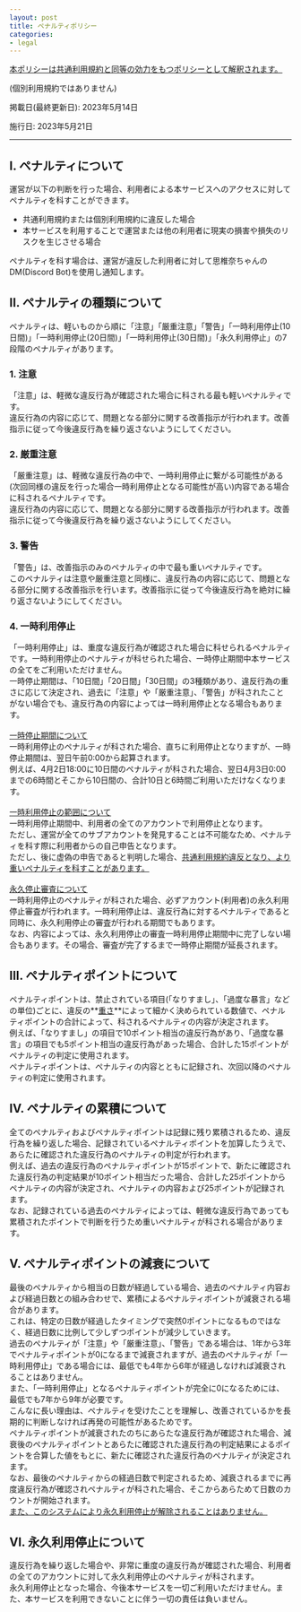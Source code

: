 ```yaml
---
layout: post
title: ペナルティポリシー
categories:
- legal
---
```

<u>本ポリシーは<a href="{{site.url}}/legal/tos" class="a-orange">共通利用規約</a>と同等の効力をもつポリシーとして解釈されます。</u>

(個別利用規約ではありません)

掲載日(最終更新日): 2023年5月14日

施行日: 2023年5月21日

---

## I. ペナルティについて

運営が以下の判断を行った場合、利用者による本サービスへのアクセスに対してペナルティを科すことができます。

- 共通利用規約または個別利用規約に違反した場合
- 本サービスを利用することで運営または他の利用者に現実の損害や損失のリスクを生じさせる場合

ペナルティを科す場合は、運営が違反した利用者に対して思椎奈ちゃんのDM(Discord Bot)を使用し通知します。

## II. ペナルティの種類について

ペナルティは、軽いものから順に「注意」「厳重注意」「警告」「一時利用停止(10日間)」「一時利用停止(20日間)」「一時利用停止(30日間)」「永久利用停止」の7段階のペナルティがあります。

### 1. 注意

「注意」は、軽微な違反行為が確認された場合に科される最も軽いペナルティです。<br>違反行為の内容に応じて、問題となる部分に関する改善指示が行われます。改善指示に従って今後違反行為を繰り返さないようにしてください。

### 2. 厳重注意

「厳重注意」は、軽微な違反行為の中で、一時利用停止に繋がる可能性がある(次回同様の違反を行った場合一時利用停止となる可能性が高い)内容である場合に科されるペナルティです。<br>違反行為の内容に応じて、問題となる部分に関する改善指示が行われます。改善指示に従って今後違反行為を繰り返さないようにしてください。

### 3. 警告

「警告」は、改善指示のみのペナルティの中で最も重いペナルティです。<br>このペナルティは注意や厳重注意と同様に、違反行為の内容に応じて、問題となる部分に関する改善指示を行います。改善指示に従って今後違反行為を絶対に繰り返さないようにしてください。

### 4. 一時利用停止

「一時利用停止」は、重度な違反行為が確認された場合に科せられるペナルティです。一時利用停止のペナルティが科せられた場合、一時停止期間中本サービスの全てをご利用いただけません。<br>一時停止期間は、「10日間」「20日間」「30日間」の3種類があり、違反行為の重さに応じて決定され、過去に「注意」や「厳重注意」、「警告」が科されたことがない場合でも、違反行為の内容によっては一時利用停止となる場合もあります。<br><br><u>一時停止期間について</u><br>一時利用停止のペナルティが科された場合、直ちに利用停止となりますが、一時停止期間は、翌日午前0:00から起算されます。<br>例えば、4月2日18:00に10日間のペナルティが科された場合、翌日4月3日0:00までの6時間とそこから10日間の、合計10日と6時間ご利用いただけなくなります。<br><br><u>一時利用停止の範囲について</u><br>一時利用停止期間中、利用者の全てのアカウントで利用停止となります。<br>ただし、運営が全てのサブアカウントを発見することは不可能なため、ペナルティを科す際に利用者からの自己申告となります。<br>ただし、後に虚偽の申告であると判明した場合、<u><a href="{{site.url}}/legal/tos" class="a-orange">共通利用規約</a>違反となり、より重いペナルティを科すことがあります。</u><br><br><u>永久停止審査について</u><br>一時利用停止のペナルティが科された場合、必ずアカウント(利用者)の永久利用停止審査が行われます。一時利用停止は、違反行為に対するペナルティであると同時に、永久利用停止の審査が行われる期間でもあります。<br>なお、内容によっては、永久利用停止の審査一時利用停止期間中に完了しない場合もあります。その場合、審査が完了するまで一時停止期間が延長されます。

## III. ペナルティポイントについて

ペナルティポイントは、禁止されている項目(「なりすまし」、「過度な暴言」などの単位)ごとに、違反の**<u>重さ</u>**によって細かく決められている数値で、ペナルティポイントの合計によって、科されるペナルティの内容が決定されます。<br>例えば、「なりすまし」の項目で10ポイント相当の違反行為があり、「過度な暴言」の項目でも5ポイント相当の違反行為があった場合、合計した15ポイントがペナルティの判定に使用されます。<br>ペナルティポイントは、ペナルティの内容とともに記録され、次回以降のペナルティの判定に使用されます。

## IV. ペナルティの累積について

全てのペナルティおよびペナルティポイントは記録に残り累積されるため、違反行為を繰り返した場合、記録されているペナルティポイントを加算したうえで、あらたに確認された違反行為のペナルティの判定が行われます。<br>例えば、過去の違反行為のペナルティポイントが15ポイントで、新たに確認された違反行為の判定結果が10ポイント相当だった場合、合計した25ポイントからペナルティの内容が決定され、ペナルティの内容および25ポイントが記録されます。<br>なお、記録されている過去のペナルティによっては、軽微な違反行為であっても累積されたポイントで判断を行うため重いペナルティが科される場合があります。

## V. ペナルティポイントの減衰について

最後のペナルティから相当の日数が経過している場合、過去のペナルティ内容および経過日数との組み合わせで、累積によるペナルティポイントが減衰される場合があります。<br>これは、特定の日数が経過したタイミングで突然0ポイントになるものではなく、経過日数に比例して少しずつポイントが減少していきます。<br>過去のペナルティが「注意」や「厳重注意」、「警告」である場合は、1年から3年でペナルティポイントが0になるまで減衰されますが、過去のペナルティが「一時利用停止」である場合には、最低でも4年から6年が経過しなければ減衰されることはありません。<br>また、「一時利用停止」となるペナルティポイントが完全に0になるためには、最低でも7年から9年が必要です。<br>こんなに長い理由は、ペナルティを受けたことを理解し、改善されているかを長期的に判断しなければ再発の可能性があるためです。<br>ペナルティポイントが減衰されたのちにあらたな違反行為が確認された場合、減衰後のペナルティポイントとあらたに確認された違反行為の判定結果によるポイントを合算した値をもとに、新たに確認された違反行為のペナルティが決定されます。<br>なお、最後のペナルティからの経過日数で判定されるため、減衰されるまでに再度違反行為が確認されペナルティが科された場合、そこからあらためて日数のカウントが開始されます。<br><u>また、このシステムにより永久利用停止が解除されることはありません。</u>

## VI. 永久利用停止について

違反行為を繰り返した場合や、非常に重度の違反行為が確認された場合、利用者の全てのアカウントに対して永久利用停止のペナルティが科されます。<br>永久利用停止となった場合、今後本サービスを一切ご利用いただけません。また、本サービスを利用できないことに伴う一切の責任は負いません。